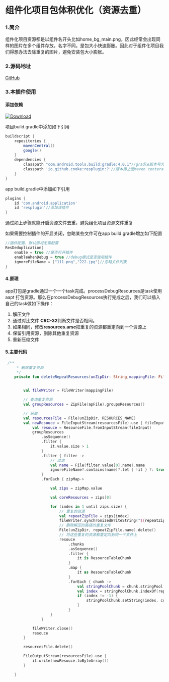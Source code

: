 # 组件化项目包体积优化（资源去重）

### 1.简介

组件化项目资源都是以组件名开头比如home_bg_main.png。因此经常会出现同样的图片在多个组件存放，名字不同。是包大小快速膨胀。因此对于组件化项目我们得想办法去除重复的图片，避免安装包大小膨胀。

### 2.源码地址

[GitHub](https://github.com/cnoke/ResDeduplication)

### 3.本插件使用

#### 添加依赖

[![Download](https://maven-badges.herokuapp.com/maven-central/io.github.cnoke/resplugin/badge.svg)](https://maven-badges.herokuapp.com/maven-central/io.github.cnoke/resplugin)

项目build.gradle中添加如下引用

```groovy
buildscript {
    repositories {
        mavenCentral()
        google()
    }
    dependencies {
        classpath "com.android.tools.build:gradle:4.0.1"//gradle版本号大于4.0.1
        classpath 'io.github.cnoke:resplugin:?'//版本用上面maven centeral显示版本
    }
}
```

app  build.gradle中添加如下引用

```groovy
plugins {
    id 'com.android.application'
    id 'resplugin'//添加该插件
}
```

通过如上步骤就能开启资源文件去重，避免组化项目资源文件重复

如果需要控制插件的开启关闭，忽略某些文件可在app build.gradle增加如下配置

```groovy
//插件配置，默认情况无需配置
ResDeduplication{
    enable = true //是否打开插件
    enableWhenDebug = true //debug模式是否使用插件
    ignoreFileName = ["111.png","222.jpg"]//忽略文件列表
}
```

#### 4.原理

app打包是gradle通过一个一个task完成。processDebugResources是task使用aapt 打包资源。那么在processDebugResources执行完成之后，我们可以插入自己的task做如下操作：

1. 解压文件
2. 通过对比文件 **CRC-32**判断文件是否相同。
3. 如果相同，修改**resources.arsc**把重复的资源都重定向到一个资源上
4. 保留引用资源，删除其他重复资源
5. 重新压缩文件

#### 5.主要代码

```kotlin
 /**
     * 删除重复资源
     */
    private fun deleteRepeatResources(unZipDir: String,mappingFile: File, apFile: File, ignoreFileName: Array<String>?){


        val fileWriter = FileWriter(mappingFile)

        // 查询重复资源
        val groupResources = ZipFile(apFile).groupsResources()

        // 获取
        val resourcesFile = File(unZipDir, RESOURCES_NAME)
        val newResouce = FileInputStream(resourcesFile).use { fileInput ->
            val resouce = ResourceFile.fromInputStream(fileInput)
            groupResources
                .asSequence()
                .filter {
                    it.value.size > 1
                }
                .filter { filter ->
                    // 过滤
                    val name = File(filter.value[0].name).name
                    ignoreFileName?.contains(name)?.let { !it } ?: true
                }
                .forEach { zipMap->

                    val zips = zipMap.value

                    val coreResources = zips[0]

                    for (index in 1 until zips.size) {
						// 重复的资源
                        val repeatZipFile = zips[index]
                        fileWriter.synchronizedWriteString("${repeatZipFile.name} => ${coreResources.name}")
						// 删除解压的路径的重复文件
                        File(unZipDir, repeatZipFile.name).delete()
						// 将这些重复的资源都重定向到同一个文件上
                        resouce
                            .chunks
                            .asSequence()
                            .filter {
                                it is ResourceTableChunk
                            }
                            .map {
                                it as ResourceTableChunk
                            }
                            .forEach { chunk ->
                                val stringPoolChunk = chunk.stringPool
                                val index = stringPoolChunk.indexOf(repeatZipFile.name)
                                if (index != -1) {
                                    stringPoolChunk.setString(index, coreResources.name)
                                }
                            }
                    }
                }

            fileWriter.close()
            resouce
        }

        resourcesFile.delete()

        FileOutputStream(resourcesFile).use {
            it.write(newResouce.toByteArray())
        }

    }
```

